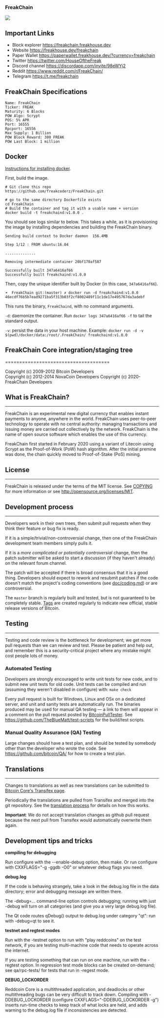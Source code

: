 

### FreakChain 

<img src="https://i.imgur.com/a7dzshC.png">

## Important Links

  * Block explorer https://freakchain.freakhouse.dev
  * Website https://freakhouse.dev/freakchain
  * Paper Wallet https://paperwallet.freakhouse.dev/?currency=freakchain
  * Twitter https://twitter.com/HouseOftheFreak
  * Discord channel https://discordapp.com/invite/98eWYj2
  * Reddit https://www.reddit.com/r/FreakChain/
  * Telegram https://t.me/freakchain

## FreakChain Specifications

```
Name: FreakChain
Ticker: FREAK
Maturity: 6 Blocks
POW Algo: Scrypt
POS: 5% APR
Port: 16555
Rpcport: 16556
Max Supply: 1 Billion
POW Block Reward: 300 FREAK
POW Last Block: 1 million

```

## Docker
[Instructions for installing docker](https://www.docker.com/community-edition).

First, build the image.
```
# Git clone this repo
https://github.com/freakcoderz/FreakChain.git

# go to the same directory Dockerfile exists
cd FreakChain
# Build the container and tag it with a usable name + version
docker build -t freakchaind:v1.0.0 .
```

You should see logs similar to below. This takes a while, as it is provisioning the image by installing dependencies and building the FreakChain binary.
```
Sending build context to Docker daemon  156.4MB

Step 1/12 : FROM ubuntu:16.04

..............

Removing intermediate container 20bf170af587

Successfully built 347a6416af66
Successfully built freakchaind:v1.0.0
```

Then, copy the unique identifier built by Docker (in this case, `347a6416af66`).
```
➜  FreakChain git:(master) ✗ docker run -d freakchaind:v1.0.0
46ecdf76b5b7ead9271ba5f313b03f2cf8002489f11c1de17e495767da3adebf
```

This runs the binary, `FreakChaind`, with no command arguments.

`-d`: daemonize the container. Run `docker logs 347a6416af66 -f` to tail the standard output.

`-v`: persist the data in your host machine. Example: `docker run -d -v $(pwd)/docker/data:/root/.FreakChain/ freakchaind:v1.0.0	`

## FreakChain Core integration/staging tree
=====================================

Copyright (c) 2009-2012 Bitcoin Developers  
Copyright (c) 2012-2014 NovaCoin Developers 
Copyright (c) 2020- FreakChain Developers

## What is FreakChain?
----------------

FreakChain is an experimental new digital currency that enables instant payments to
anyone, anywhere in the world. FreakChain uses peer-to-peer technology to operate
with no central authority: managing transactions and issuing money are carried
out collectively by the network. FreakChain is the name of open source
software which enables the use of this currency.

FreakChain first started in February 2020 using a variant of Litecoin using Scrypt as
the Proof-of-Work (PoW) hash algorithm. After the initial premine was done, the chain
quickly moved to Proof-of-Stake (PoS) mining.


## License
-------

FreakChain is released under the terms of the MIT license. See [COPYING](COPYING) for more
information or see http://opensource.org/licenses/MIT.

## Development process
-------------------

Developers work in their own trees, then submit pull requests when they think
their feature or bug fix is ready.

If it is a simple/trivial/non-controversial change, then one of the FreakChain
development team members simply pulls it.

If it is a *more complicated or potentially controversial* change, then the patch
submitter will be asked to start a discussion (if they haven't already) on the relevant forum channel.

The patch will be accepted if there is broad consensus that it is a good thing.
Developers should expect to rework and resubmit patches if the code doesn't
match the project's coding conventions (see [doc/coding.md](doc/coding.md)) or are
controversial.

The `master` branch is regularly built and tested, but is not guaranteed to be
completely stable. [Tags](https://github.com/freakcoderz/FreakChain/tags) are created
regularly to indicate new official, stable release versions of Bitcoin.

## Testing
-------

Testing and code review is the bottleneck for development; we get more pull
requests than we can review and test. Please be patient and help out, and
remember this is a security-critical project where any mistake might cost people
lots of money.

### Automated Testing

Developers are strongly encouraged to write unit tests for new code, and to
submit new unit tests for old code. Unit tests can be compiled and run (assuming they weren't disabled in configure) with: `make check`

Every pull request is built for Windows, Linux and OSx on a dedicated server,
and unit and sanity tests are automatically run. The binaries produced may be
used for manual QA testing — a link to them will appear in a comment on the
pull request posted by [BitcoinPullTester](https://github.com/BitcoinPullTester). See https://github.com/TheBlueMatt/test-scripts
for the build/test scripts.

### Manual Quality Assurance (QA) Testing

Large changes should have a test plan, and should be tested by somebody other
than the developer who wrote the code.
See https://github.com/bitcoin/QA/ for how to create a test plan.

## Translations
------------

Changes to translations as well as new translations can be submitted to
[Bitcoin Core's Transifex page](https://www.transifex.com/projects/p/bitcoin/).

Periodically the translations are pulled from Transifex and merged into the git repository. See the
[translation process](doc/translation_process.md) for details on how this works.

**Important**: We do not accept translation changes as github pull request because the next
pull from Transifex would automatically overwrite them again.

Development tips and tricks
---------------------------

**compiling for debugging**

Run configure with the --enable-debug option, then make. Or run configure with
CXXFLAGS="-g -ggdb -O0" or whatever debug flags you need.

**debug.log**

If the code is behaving strangely, take a look in the debug.log file in the data directory;
error and debugging message are written there.

The -debug=... command-line option controls debugging; running with just -debug will turn
on all categories (and give you a very large debug.log file).

The Qt code routes qDebug() output to debug.log under category "qt": run with -debug=qt
to see it.

**testnet and regtest modes**

Run with the -testnet option to run with "play reddcoins" on the test network, if you
are testing multi-machine code that needs to operate across the internet.

If you are testing something that can run on one machine, run with the -regtest option.
In regression test mode blocks can be created on-demand; see qa/rpc-tests/ for tests
that run in -regest mode.

**DEBUG_LOCKORDER**

Reddcoin Core is a multithreaded application, and deadlocks or other multithreading bugs
can be very difficult to track down. Compiling with -DDEBUG_LOCKORDER (configure
CXXFLAGS="-DDEBUG_LOCKORDER -g") inserts run-time checks to keep track of what locks
are held, and adds warning to the debug.log file if inconsistencies are detected.
